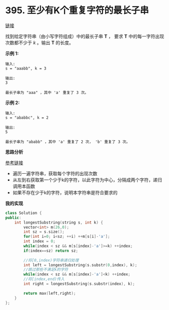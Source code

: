 # 395. 至少有K个重复字符的最长子串

[链接](https://leetcode-cn.com/problems/longest-substring-with-at-least-k-repeating-characters/description/)

找到给定字符串（由小写字符组成）中的最长子串 **T** ， 要求 **T** 中的每一字符出现次数都不少于 *k* 。输出 **T** 的长度。

**示例 1:**

```
输入:
s = "aaabb", k = 3

输出:
3

最长子串为 "aaa" ，其中 'a' 重复了 3 次。
```

**示例 2:**

```
输入:
s = "ababbc", k = 2

输出:
5

最长子串为 "ababb" ，其中 'a' 重复了 2 次， 'b' 重复了 3 次。
```

**思路分析**

[参考链接](https://github.com/arkingc/leetcode/tree/master/395.Longest%20Substring%20with%20At%20Least%20K%20Repeating%20Characters)

- 遍历一遍字符串，获取每个字符的出现次数
- 从左到右获取第一个少于k的字符，以此字符为中心，分隔成两个字符，递归调用本函数
- 如果不存在少于k的字符，说明本字符串是符合要求的

**我的实现**

```c++
class Solution {
public:
    int longestSubstring(string s, int k) {
        vector<int> m(26,0);
        int sz = s.size();
        for(int i=0; i<sz; ++i) ++m[s[i]-'a'];
        int index = 0;
        while(index < sz && m[s[index]-'a']>=k) ++index;
        if(index==sz) return sz;
        
        //将[0,index)字符串递归处理
        int left = longestSubstring(s.substr(0,index), k);
        //跳过那些不满足k的字符
        while(index < sz && m[s[index]-'a']<k) ++index;
        //将[index,end)传入
        int right = longestSubstring(s.substr(index), k);
        
        return max(left,right);
    }
};
```

